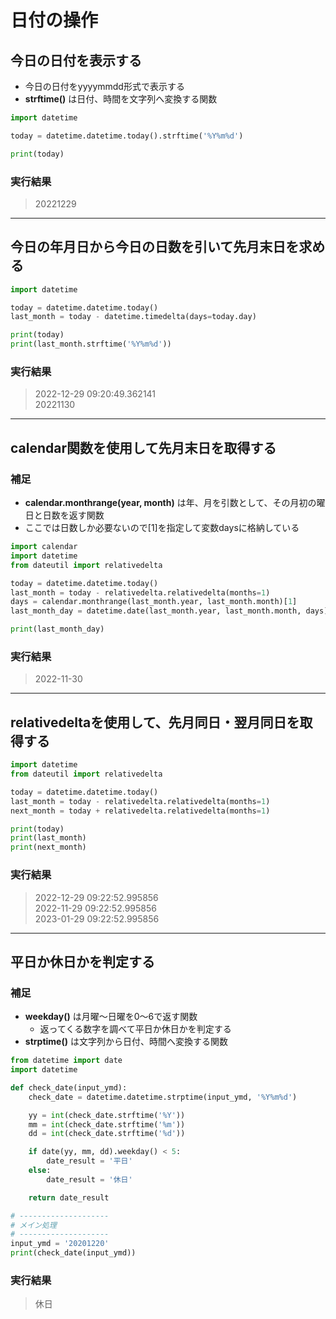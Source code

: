 # 日付の操作

## 今日の日付を表示する

* 今日の日付をyyyymmdd形式で表示する
* **strftime()** は日付、時間を文字列へ変換する関数

```python
import datetime

today = datetime.datetime.today().strftime('%Y%m%d')

print(today)
```

### 実行結果

> 20221229

---

## 今日の年月日から今日の日数を引いて先月末日を求める

```python
import datetime

today = datetime.datetime.today()
last_month = today - datetime.timedelta(days=today.day)

print(today)
print(last_month.strftime('%Y%m%d'))
```

### 実行結果

> 2022-12-29 09:20:49.362141  
  20221130

---

## calendar関数を使用して先月末日を取得する

### 補足

* **calendar.monthrange(year, month)** は年、月を引数として、その月初の曜日と日数を返す関数
* ここでは日数しか必要ないので[1]を指定して変数daysに格納している

```python
import calendar
import datetime
from dateutil import relativedelta

today = datetime.datetime.today()
last_month = today - relativedelta.relativedelta(months=1)
days = calendar.monthrange(last_month.year, last_month.month)[1]
last_month_day = datetime.date(last_month.year, last_month.month, days)

print(last_month_day)
```

### 実行結果

> 2022-11-30

---

## relativedeltaを使用して、先月同日・翌月同日を取得する

```python
import datetime
from dateutil import relativedelta

today = datetime.datetime.today()
last_month = today - relativedelta.relativedelta(months=1)
next_month = today + relativedelta.relativedelta(months=1)

print(today)
print(last_month)
print(next_month)
```

### 実行結果

> 2022-12-29 09:22:52.995856  
  2022-11-29 09:22:52.995856  
  2023-01-29 09:22:52.995856

---

## 平日か休日かを判定する

### 補足

* **weekday()** は月曜～日曜を0～6で返す関数
  * 返ってくる数字を調べて平日か休日かを判定する
* **strptime()** は文字列から日付、時間へ変換する関数

```python
from datetime import date
import datetime

def check_date(input_ymd):
    check_date = datetime.datetime.strptime(input_ymd, '%Y%m%d')

    yy = int(check_date.strftime('%Y'))
    mm = int(check_date.strftime('%m'))
    dd = int(check_date.strftime('%d'))

    if date(yy, mm, dd).weekday() < 5:
        date_result = '平日'
    else:
        date_result = '休日'

    return date_result

# --------------------
# メイン処理
# --------------------
input_ymd = '20201220'
print(check_date(input_ymd))
```

### 実行結果

> 休日
